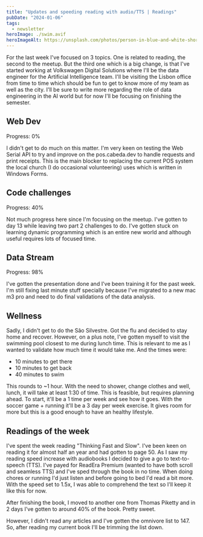 ```yaml
---
title: "Updates and speeding reading with audio/TTS | Readings"
pubDate: "2024-01-06"
tags:
  - newsletter
heroImage: ./swim.avif
heroImageAlt: https://unsplash.com/photos/person-in-blue-and-white-shorts-in-water-rAn25CLlyLE
---
```


For the last week I've focused on 3 topics. One is related to reading, the second to the meetup. But the third one which is a big change, is that I've started working at Volkswagen Digital Solutions where I'll be the data engineer for the Artificial Intelligence team. I'll be visiting the Lisbon office from time to time which should be fun to get to know more of my team as well as the city. I'll be sure to write more regarding the role of data engineering in the AI world but for now I'll be focusing on finishing the semester.

## Web Dev

Progress: 0%

I didn't get to do much on this matter. I'm very keen on testing the Web Serial API to try and improve on the pos.cabeda.dev to handle requests and print receipts. This is the main blocker to replacing the current POS system the local church (I do occasional volunteering) uses which is written in Windows Forms.

## Code challenges

Progress: 40%

Not much progress here since I'm focusing on the meetup. I've gotten to day 13 while leaving two part 2 challenges to do. I've gotten stuck on learning dynamic programming which is an entire new world and although useful requires lots of focused time.

## Data Stream

Progress: 98%

I've gotten the presentation done and I've been training it for the past week. I'm still fixing last minute stuff specially because I've migrated to a new mac m3 pro and need to do final validations of the data analysis.

## Wellness

Sadly, I didn't get to do the São Silvestre. Got the flu and decided to stay home and recover. However, on a plus note, I've gotten myself to visit the swimming pool closest to me during lunch time. This is relevant to me as I wanted to validate how much time it would take me. And the times were:

- 10 minutes to get there
- 10 minutes to get back
- 40 minutes to swim

This rounds to ~1 hour. With the need to shower, change clothes and well, lunch, it will take at least 1:30 of time. This is feasible, but requires planning ahead. To start, it'll be a 1 time per week and see how it goes. With the soccer game + running it'll be a 3 day per week exercise. It gives room for more but this is a good enough to have an healthy lifestyle.

## Readings of the week

I've spent the week reading "Thinking Fast and Slow". I've been keen on reading it for almost half an year and had gotten to page 50. As I saw my reading speed increase with audiobooks I decided to give a go to text-to-speech (TTS). I've payed for ReadEra Premium (wanted to have both scroll and seamless TTS) and I've sped through the book in no time. When doing chores or running I'd just listen and before going to bed I'd read a bit more. With the speed set to 1.5x, I was able to comprehend the text so I'll keep it like this for now.

After finishing the book, I moved to another one from Thomas Piketty and in 2 days I've gotten to around 40% of the book. Pretty sweet.

However, I didn't read any articles and I've gotten the omnivore list to 147. So, after reading my current book I'll be trimming the list down.
